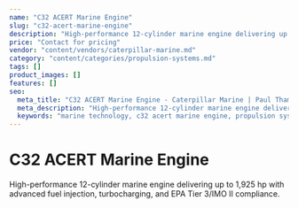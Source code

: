 ```yaml
---
name: "C32 ACERT Marine Engine"
slug: "c32-acert-marine-engine"
description: "High-performance 12-cylinder marine engine delivering up to 1,925 hp with advanced fuel injection, turbocharging, and EPA Tier 3/IMO II compliance."
price: "Contact for pricing"
vendor: "content/vendors/caterpillar-marine.md"
category: "content/categories/propulsion-systems.md"
tags: []
product_images: []
features: []
seo:
  meta_title: "C32 ACERT Marine Engine - Caterpillar Marine | Paul Thames"
  meta_description: "High-performance 12-cylinder marine engine delivering up to 1,925 hp with advanced fuel injection, turbocharging, and EPA Tier 3/IMO II compliance."
  keywords: "marine technology, c32 acert marine engine, propulsion systems"
---
```


# C32 ACERT Marine Engine

High-performance 12-cylinder marine engine delivering up to 1,925 hp with advanced fuel injection, turbocharging, and EPA Tier 3/IMO II compliance.




